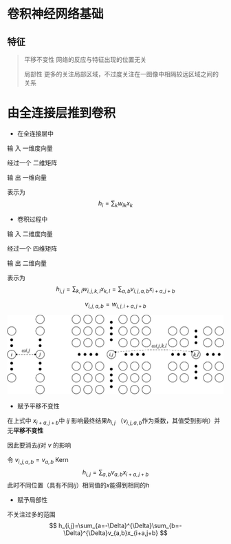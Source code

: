 # 卷积神经网络基础

## 特征

> 平移不变性  网络的反应与特征出现的位置无关
>
> 局部性          更多的关注局部区域，不过度关注在一图像中相隔较远区域之间的关系

# 由全连接层推到卷积

* 在全连接层中

输       入  一维度向量 

经过一个  二维矩阵 

输        出  一维向量

表示为    
$$
h_{i} = \sum_{k} w_{ik}x_{k}
$$

* 卷积过程中

输       入  二维度向量 

经过一个  四维矩阵 

输        出  二维向量

表示为   
$$
h_{i,j}=\sum_{k,l}w_{i,j,k,l}x_{k,l} = \sum_{a,b}v_{i,j,a,b}x_{i+a,j+b}
$$

$$
v_{i,j,a,b} = w_{i,j,i+a,j+b}
$$

![img](https://raw.githubusercontent.com/Thislu13/image_save/main/notebook/202408162225449.jpeg)

* 赋予平移不变性

在上式中 $x_{i+a,j+b}$中 $ij$  影响最终结果$h_{i,j}$ （$v_{i,j,a,b}$作为乘数，其值受到影响）并无**平移不变性**  

因此要消去$ij$对 $v$ 的影响

令  $v_{i,j,a,b} = v_{a,b}$       Kern
$$
h_{i,j}=\sum_{a,b}v_{a,b}x_{i+a,j+b}
$$
此时不同位置（具有不同$ij$）相同值的$x$能得到相同的$h$

* 赋予局部性

不关注过多的范围
$$
h_{i,j}=\sum_{a=-\Delta}^{\Delta}\sum_{b=-\Delta}^{\Delta}v_{a,b}x_{i+a,j+b}
$$
